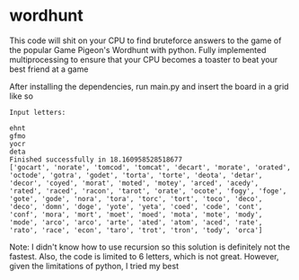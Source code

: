 # wordhunt
This code will shit on your CPU to find bruteforce answers to the game of the popular Game Pigeon's Wordhunt with python. Fully implemented multiprocessing to ensure that your CPU becomes a toaster to beat your best friend at a game


After installing the dependencies, run main.py and insert the board in a grid like so

```
Input letters:

ehnt
gfmo
yocr
deta
Finished successfully in 18.160958528518677
['gocart', 'norate', 'tomcod', 'tomcat', 'decart', 'morate', 'orated', 'octode', 'gotra', 'godet', 'torta', 'torte', 'deota', 'detar', 'decor', 'coyed', 'morat', 'moted', 'motey', 'arced', 'acedy', 'rated', 'raced', 'racon', 'tarot', 'orate', 'ocote', 'fogy', 'foge', 'gote', 'gode', 'nora', 'tora', 'torc', 'tort', 'toco', 'deco', 'deco', 'domn', 'doge', 'yote', 'yeta', 'coed', 'code', 'cont', 'conf', 'mora', 'mort', 'moet', 'moed', 'mota', 'mote', 'mody', 'mode', 'arco', 'arco', 'arte', 'ated', 'atom', 'aced', 'rate', 'rato', 'race', 'econ', 'taro', 'trot', 'tron', 'tody', 'orca']
```

Note: I didn't know how to use recursion so this solution is definitely not the fastest. Also, the code is limited to 6 letters, which is not great. However, given the limitations of python, I tried my best
